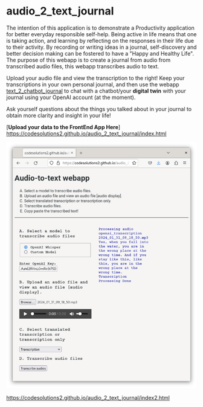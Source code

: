 # audio_2_text_journal

The intention of this application is to demonstrate a Productivity application for better everyday responsible self-help. Being active in life means that one is taking action, and learning by reflecting on the responses in their life due to their activity. By recording or writing ideas in a journal, self-discovery and better decision making can be fostered to have a "Happy and Healthy Life". The purpose of this webapp is to create a journal from audio from transcribed audio files, this webapp transcribes audio to text.

Upload your audio file and view the transcription to the right! Keep your transcriptions in your own personal journal, and then use the webapp [text_2_chatbot_journal](https://github.com/CodeSolutions2/text_2_chatbot_journal) to chat with a chatbot/your **digital twin** with your journal using your OpenAI account (at the moment). 

Ask yourself questions about the things you talked about in your journal to obtain more clarity and insight in your life! 

[**Upload your data to the FrontEnd App Here**] https://codesolutions2.github.io/audio_2_text_journal/index.html

![alt_text](audio_2_text.png)


https://codesolutions2.github.io/audio_2_text_journal/index2.html
